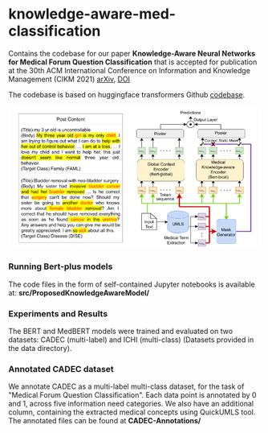 # knowledge-aware-med-classification
Contains the codebase for our paper **Knowledge-Aware Neural Networks for Medical Forum Question Classification** that is accepted for publication at the 30th ACM International Conference on Information and Knowledge Management (CIKM 2021) [arXiv](https://arxiv.org/abs/2109.13141), [DOI](https://dl.acm.org/doi/10.1145/3459637.3482128)

The codebase is based on huggingface transformers Github [codebase](https://github.com/huggingface/transformers).

![Proposed Knowledge-aware BERT model](medbert-ichi.png)

### Running Bert-plus models

The code files in the form of self-contained Jupyter notebooks is available at: **src/ProposedKnowledgeAwareModel/**

### Experiments and Results
The BERT and MedBERT models were trained and evaluated on two datasets: CADEC (multi-label) and ICHI (multi-class) (Datasets provided in the data directory). 

### Annotated CADEC dataset
We annotate CADEC as a multi-label multi-class dataset, for the task of "Medical Forum Question Classification". Each data point is annotated by 0 and 1, across five information need categories. We also have an additional column, containing the extracted medical concepts using QuickUMLS tool. The annotated files can be found at **CADEC-Annotations/**




